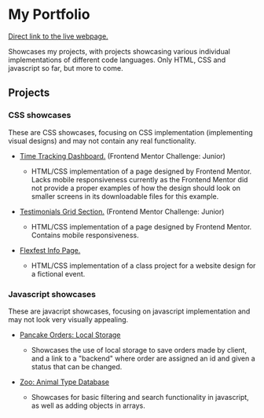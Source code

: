 # My Portfolio

[Direct link to the live webpage.](https://kmk9000.github.io/MyPortfolio/)

Showcases my projects, with projects showcasing various individual implementations of different code languages. Only HTML, CSS and javascript so far, but more to come.

## Projects

### CSS showcases

These are CSS showcases, focusing on CSS implementation (implementing visual designs) and may not contain any real functionality.

* [Time Tracking Dashboard.](https://kmk9000.github.io/MyPortfolio/time-tracking-dashboard-main/index.html) (Frontend Mentor Challenge: Junior)
  * HTML/CSS implementation of a page designed by Frontend Mentor. Lacks mobile responsiveness currently as the Frontend Mentor did not provide a proper examples of how the design should look on smaller screens in its downloadable files for this example. 

* [Testimonials Grid Section.](https://kmk9000.github.io/MyPortfolio/testimonials-grid-section-main/testimonials-grid-section-main/index.html) (Frontend Mentor Challenge: Junior)
    * HTML/CSS implementation of a page designed by Frontend Mentor. Contains mobile responsiveness. 

* [Flexfest Info Page.](https://kmk9000.github.io/MyPortfolio/flexfest/flexfest.html)
    * HTML/CSS implementation of a class project for a website design for a fictional event.

### Javascript showcases

These are javacript showcases, focusing on javascript implementation and may not look very visually appealing.

* [Pancake Orders: Local Storage](https://kmk9000.github.io/MyPortfolio/pannukakku_vaihe3/pannukakku3.html)
  * Showcases the use of local storage to save orders made by client, and a link to a "backend" where order are assigned an id and given a status that can be changed.

* [Zoo: Animal Type Database](https://kmk9000.github.io/MyPortfolio/pikku_eläintarha/index.html)
  * Showcases for basic filtering and search functionality in javascript, as well as adding objects in arrays.
